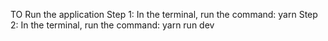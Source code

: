 TO Run the application
Step 1: In the terminal, run the command:
        yarn
Step 2: In the terminal, run the command:
        yarn run dev